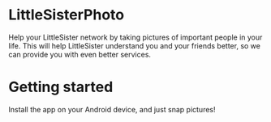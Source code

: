 # LittleSisterPhoto

Help your LittleSister network by taking pictures of important people in
your life. This will help LittleSister understand you and your friends
better, so we can provide you with even better services.

# Getting started

Install the app on your Android device, and just snap pictures!
